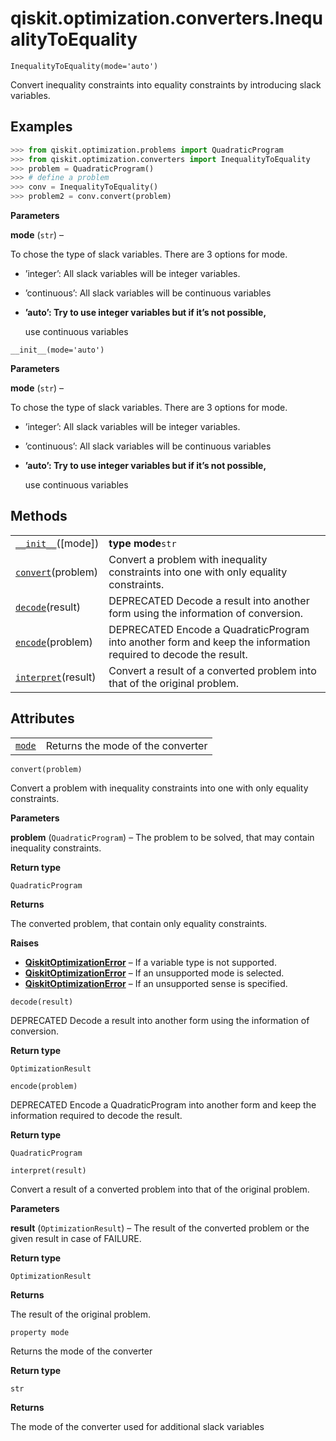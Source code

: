 <span id="qiskit-optimization-converters-inequalitytoequality" />

# qiskit.optimization.converters.InequalityToEquality

<span id="undefined" />

`InequalityToEquality(mode='auto')`

Convert inequality constraints into equality constraints by introducing slack variables.

## Examples

```python
>>> from qiskit.optimization.problems import QuadraticProgram
>>> from qiskit.optimization.converters import InequalityToEquality
>>> problem = QuadraticProgram()
>>> # define a problem
>>> conv = InequalityToEquality()
>>> problem2 = conv.convert(problem)
```

**Parameters**

**mode** (`str`) –

To chose the type of slack variables. There are 3 options for mode.

*   ’integer’: All slack variables will be integer variables.

*   ’continuous’: All slack variables will be continuous variables

*   **’auto’: Try to use integer variables but if it’s not possible,**

    use continuous variables

<span id="undefined" />

`__init__(mode='auto')`

**Parameters**

**mode** (`str`) –

To chose the type of slack variables. There are 3 options for mode.

*   ’integer’: All slack variables will be integer variables.

*   ’continuous’: All slack variables will be continuous variables

*   **’auto’: Try to use integer variables but if it’s not possible,**

    use continuous variables

## Methods

|                                                                                                                                                       |                                                                                                                |
| ----------------------------------------------------------------------------------------------------------------------------------------------------- | -------------------------------------------------------------------------------------------------------------- |
| [`__init__`](#qiskit.optimization.converters.InequalityToEquality.__init__ "qiskit.optimization.converters.InequalityToEquality.__init__")(\[mode])   | **type mode**`str`                                                                                             |
| [`convert`](#qiskit.optimization.converters.InequalityToEquality.convert "qiskit.optimization.converters.InequalityToEquality.convert")(problem)      | Convert a problem with inequality constraints into one with only equality constraints.                         |
| [`decode`](#qiskit.optimization.converters.InequalityToEquality.decode "qiskit.optimization.converters.InequalityToEquality.decode")(result)          | DEPRECATED Decode a result into another form using the information of conversion.                              |
| [`encode`](#qiskit.optimization.converters.InequalityToEquality.encode "qiskit.optimization.converters.InequalityToEquality.encode")(problem)         | DEPRECATED Encode a QuadraticProgram into another form and keep the information required to decode the result. |
| [`interpret`](#qiskit.optimization.converters.InequalityToEquality.interpret "qiskit.optimization.converters.InequalityToEquality.interpret")(result) | Convert a result of a converted problem into that of the original problem.                                     |

## Attributes

|                                                                                                                                |                                   |
| ------------------------------------------------------------------------------------------------------------------------------ | --------------------------------- |
| [`mode`](#qiskit.optimization.converters.InequalityToEquality.mode "qiskit.optimization.converters.InequalityToEquality.mode") | Returns the mode of the converter |

<span id="undefined" />

`convert(problem)`

Convert a problem with inequality constraints into one with only equality constraints.

**Parameters**

**problem** (`QuadraticProgram`) – The problem to be solved, that may contain inequality constraints.

**Return type**

`QuadraticProgram`

**Returns**

The converted problem, that contain only equality constraints.

**Raises**

*   [**QiskitOptimizationError**](qiskit.optimization.QiskitOptimizationError#qiskit.optimization.QiskitOptimizationError "qiskit.optimization.QiskitOptimizationError") – If a variable type is not supported.
*   [**QiskitOptimizationError**](qiskit.optimization.QiskitOptimizationError#qiskit.optimization.QiskitOptimizationError "qiskit.optimization.QiskitOptimizationError") – If an unsupported mode is selected.
*   [**QiskitOptimizationError**](qiskit.optimization.QiskitOptimizationError#qiskit.optimization.QiskitOptimizationError "qiskit.optimization.QiskitOptimizationError") – If an unsupported sense is specified.

<span id="undefined" />

`decode(result)`

DEPRECATED Decode a result into another form using the information of conversion.

**Return type**

`OptimizationResult`

<span id="undefined" />

`encode(problem)`

DEPRECATED Encode a QuadraticProgram into another form and keep the information required to decode the result.

**Return type**

`QuadraticProgram`

<span id="undefined" />

`interpret(result)`

Convert a result of a converted problem into that of the original problem.

**Parameters**

**result** (`OptimizationResult`) – The result of the converted problem or the given result in case of FAILURE.

**Return type**

`OptimizationResult`

**Returns**

The result of the original problem.

<span id="undefined" />

`property mode`

Returns the mode of the converter

**Return type**

`str`

**Returns**

The mode of the converter used for additional slack variables
